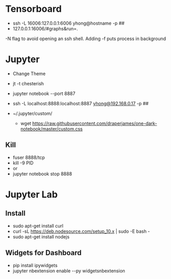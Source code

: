 # Tensorboard

* ssh -L 16006:127.0.0.1:6006 yhong@hostname -p ## 
* 127.0.0.1:16006/#graphs&run=.

-N flag to avoid opening an ssh shell. Adding -f puts process in background

# Jupyter
* Change Theme
* jt -t chesterish

* jupyter notebook --port 8887
* ssh -L localhost:8888:localhost:8887 yhong@192.168.0.17 -p ##

* ~/.jupyter/custom/
  * wget https://raw.githubusercontent.com/draperjames/one-dark-notebook/master/custom.css
## Kill
* fuser 8888/tcp
* kill -9 PID
* or
* jupyter notebook stop 8888

# Jupyter Lab
## Install
* sudo apt-get install curl
* curl -sL https://deb.nodesource.com/setup_10.x | sudo -E bash -
* sudo apt-get install nodejs
## Widgets for Dashboard
* pip install ipywidgets
* jupyter nbextension enable --py widgetsnbextension

